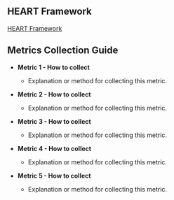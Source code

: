 ## HEART Framework
[HEART Framework](https://docs.google.com/presentation/d/1HxSSdMLwO_NlidKPB6qn9-81E2DZSSURowzAjWj0sJg/edit?usp=sharing)

## Metrics Collection Guide

- **Metric 1 - How to collect**
  - Explanation or method for collecting this metric.

- **Metric 2 - How to collect**
  - Explanation or method for collecting this metric.

- **Metric 3 - How to collect**
  - Explanation or method for collecting this metric.

- **Metric 4 - How to collect**
  - Explanation or method for collecting this metric.

- **Metric 5 - How to collect**
  - Explanation or method for collecting this metric.

